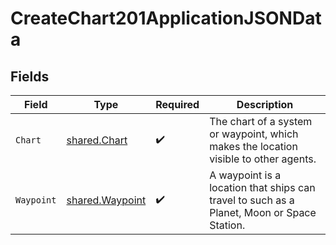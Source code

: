 # CreateChart201ApplicationJSONData


## Fields

| Field                                                                                      | Type                                                                                       | Required                                                                                   | Description                                                                                |
| ------------------------------------------------------------------------------------------ | ------------------------------------------------------------------------------------------ | ------------------------------------------------------------------------------------------ | ------------------------------------------------------------------------------------------ |
| `Chart`                                                                                    | [shared.Chart](../../models/shared/chart.md)                                               | :heavy_check_mark:                                                                         | The chart of a system or waypoint, which makes the location visible to other agents.       |
| `Waypoint`                                                                                 | [shared.Waypoint](../../models/shared/waypoint.md)                                         | :heavy_check_mark:                                                                         | A waypoint is a location that ships can travel to such as a Planet, Moon or Space Station. |